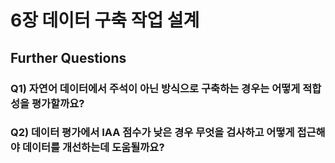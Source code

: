 # 6장 데이터 구축 작업 설계

## Further Questions

### Q1) 자연어 데이터에서 주석이 아닌 방식으로 구축하는 경우는 어떻게 적합성을 평가할까요?

### Q2) 데이터 평가에서 IAA 점수가 낮은 경우 무엇을 검사하고 어떻게 접근해야 데이터를 개선하는데 도움될까요?

